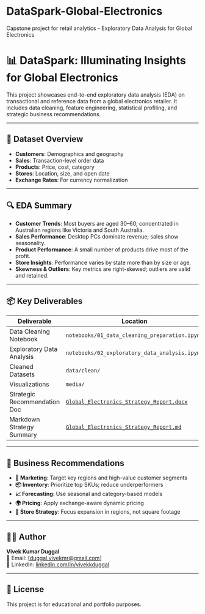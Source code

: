 # DataSpark-Global-Electronics
Capstone project for retail analytics - Exploratory Data Analysis for Global Electronics

# 📊 DataSpark: Illuminating Insights for Global Electronics

This project showcases end-to-end exploratory data analysis (EDA) on transactional and reference data from a global electronics retailer. It includes data cleaning, feature engineering, statistical profiling, and strategic business recommendations.

---

## 📁 Dataset Overview

- **Customers**: Demographics and geography  
- **Sales**: Transaction-level order data  
- **Products**: Price, cost, category  
- **Stores**: Location, size, and open date  
- **Exchange Rates**: For currency normalization

---

## 🔍 EDA Summary

- **Customer Trends**: Most buyers are aged 30–60, concentrated in Australian regions like Victoria and South Australia.
- **Sales Performance**: Desktop PCs dominate revenue; sales show seasonality.
- **Product Performance**: A small number of products drive most of the profit.
- **Store Insights**: Performance varies by state more than by size or age.
- **Skewness & Outliers**: Key metrics are right-skewed; outliers are valid and retained.

---

## 📦 Key Deliverables

| Deliverable                  | Location                      |
|-----------------------------|-------------------------------|
| Data Cleaning Notebook       | `notebooks/01_data_cleaning_preparation.ipynb`  
| Exploratory Data Analysis    | `notebooks/02_exploratory_data_analysis.ipynb`  
| Cleaned Datasets             | `data/clean/`  
| Visualizations               | `media/`  
| Strategic Recommendation Doc| [`Global_Electronics_Strategy_Report.docx`](./Global_Electronics_Strategy_Report.docx)  
| Markdown Strategy Summary    | [`Global_Electronics_Strategy_Report.md`](./Global_Electronics_Strategy_Report.md)

---

## 🧠 Business Recommendations

- **🎯 Marketing**: Target key regions and high-value customer segments  
- **📦 Inventory**: Prioritize top SKUs; reduce underperformers  
- **📈 Forecasting**: Use seasonal and category-based models  
- **🌍 Pricing**: Apply exchange-aware dynamic pricing  
- **🏬 Store Strategy**: Focus expansion in regions, not square footage  

---
## 👨‍💻 Author

**Vivek Kumar Duggal**  
📧 Email: [duggal.vivekmr@gmail.com]  
🔗 LinkedIn: [linkedin.com/in/vivekkduggal](www.linkedin.com/in/vivekkduggal)

---

## 📜 License

This project is for educational and portfolio purposes.


